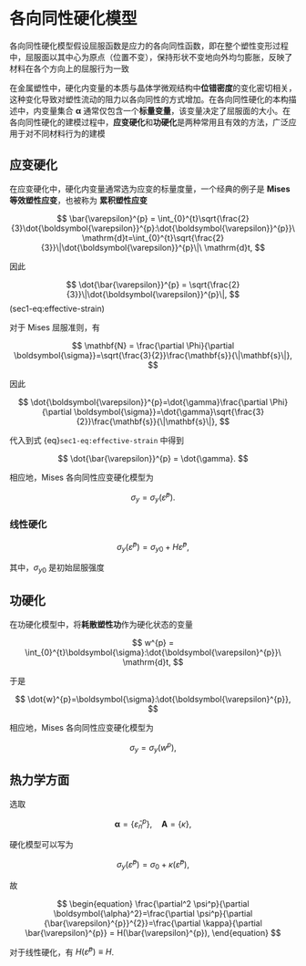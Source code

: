 # 各向同性硬化模型

<span class="gray-text">
各向同性硬化模型假设屈服函数是应力的各向同性函数，即在整个塑性变形过程中，屈服面以其中心为原点（位置不变），保持形状不变地向外均匀膨胀，反映了材料在各个方向上的屈服行为一致
</span>

在金属塑性中，硬化内变量的本质与晶体学微观结构中**位错密度**的变化密切相关，这种变化导致对塑性流动的阻力以各向同性的方式增加。在各向同性硬化的本构描述中，内变量集合 $\boldsymbol{\alpha}$ 通常仅包含一个**标量变量**，该变量决定了屈服面的大小。在各向同性硬化的建模过程中，**应变硬化**和**功硬化**是两种常用且有效的方法，广泛应用于对不同材料行为的建模

## 应变硬化

在应变硬化中，硬化内变量通常选为应变的标量度量，一个经典的例子是 **Mises 等效塑性应变**，也被称为 **累积塑性应变**

$$
\bar{\varepsilon}^{p} = \int_{0}^{t}\sqrt{\frac{2}{3}\dot{\boldsymbol{\varepsilon}}^{p}:\dot{\boldsymbol{\varepsilon}}^{p}}\ \mathrm{d}t=\int_{0}^{t}\sqrt{\frac{2}{3}}\|\dot{\boldsymbol{\varepsilon}}^{p}\|\ \mathrm{d}t,
$$

因此

$$
\dot{\bar{\varepsilon}}^{p} = \sqrt{\frac{2}{3}}\|\dot{\boldsymbol{\varepsilon}}^{p}\|,
$$ (sec1-eq:effective-strain)

对于 Mises 屈服准则，有

$$
\mathbf{N} = \frac{\partial \Phi}{\partial \boldsymbol{\sigma}}=\sqrt{\frac{3}{2}}\frac{\mathbf{s}}{\|\mathbf{s}\|},
$$

因此

$$
\dot{\boldsymbol{\varepsilon}}^{p}=\dot{\gamma}\frac{\partial \Phi}{\partial \boldsymbol{\sigma}}=\dot{\gamma}\sqrt{\frac{3}{2}}\frac{\mathbf{s}}{\|\mathbf{s}\|},
$$

代入到式 {eq}`sec1-eq:effective-strain` 中得到

$$
\dot{\bar{\varepsilon}}^{p} = \dot{\gamma}.
$$

相应地，Mises 各向同性应变硬化模型为

$$
\sigma_{y} = \sigma_{y}(\bar{\varepsilon}^{p}).
$$

### 线性硬化

$$
\sigma_{y}(\bar{\varepsilon}^{p})=\sigma_{y0}+H\bar{\varepsilon}^{p},
$$

其中，$\sigma_{y0}$ 是初始屈服强度

## 功硬化

在功硬化模型中，将**耗散塑性功**作为硬化状态的变量

$$
w^{p} = \int_{0}^{t}\boldsymbol{\sigma}:\dot{\boldsymbol{\varepsilon}^{p}}\ \mathrm{d}t,
$$

于是

$$
\dot{w}^{p}=\boldsymbol{\sigma}:\dot{\boldsymbol{\varepsilon}^{p}},
$$

相应地，Mises 各向同性应变硬化模型为

$$
\sigma_{y} = \sigma_{y}(w^{p}),
$$

## 热力学方面

选取

$$
\boldsymbol{\alpha} = \{\bar{\varepsilon}_{n}^{p}\},\quad \mathbf{A} = \{\kappa\},
$$

硬化模型可以写为

$$
\sigma_{y}(\bar{\varepsilon}^p) = \sigma_{0} + \kappa(\bar{\varepsilon}^p),
$$


故

$$
\begin{equation}
\frac{\partial^2 \psi^p}{\partial \boldsymbol{\alpha}^2}=\frac{\partial \psi^p}{\partial {\bar{\varepsilon}^{p}}^{2}}=\frac{\partial \kappa}{\partial \bar{\varepsilon}^{p}} = H(\bar{\varepsilon}^{p}),
\end{equation}
$$

对于线性硬化，有 $H(\bar{\varepsilon}^{p}) \equiv H$. 